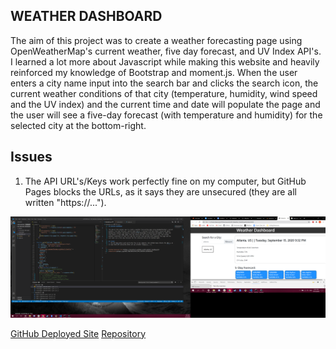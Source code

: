 ## WEATHER DASHBOARD

The aim of this project was to create a weather forecasting page using OpenWeatherMap's current weather, five day forecast, and UV Index API's. I learned a lot more about Javascript while making this website and heavily reinforced my knowledge of Bootstrap and moment.js. When the user enters a city name input into the search bar and clicks the search icon, the current weather conditions of that city (temperature, humidity, wind speed and the UV index) and the current time and date will populate the page and the user will see a five-day forecast (with temperature and humidity) for the selected city at the bottom-right.

## Issues

1. The API URL's/Keys work perfectly fine on my computer, but GitHub Pages blocks the URLs, as it says they are unsecured (they are all written "https://...").

![Screenshot](Assets\WeatherAPIScreenshot.png)

[GitHub Deployed Site](https://lnoeltner1.github.io/API_Weather_Dashboard/)
[Repository](https://github.com/LNoeltner1/API_Weather_Dashboard)
